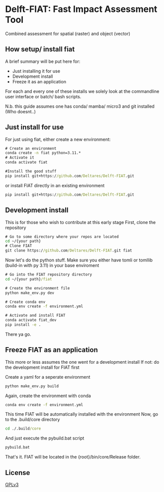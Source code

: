 # Delft-FIAT: Fast Impact Assessment Tool
Combined assessment for spatial (raster) and object (vector)

## How setup/ install fiat
A brief summary will be put here for:
- Just installing it for use
- Development install
- Freeze it as an application

For each and every one of these installs we solely look at the
commandline user interface or batch/ bash scripts.

N.b. this guide assumes one has conda/ mamba/ micro3 and git installed
(Who doesnt..)

## Just install for use
For just using fiat, either create a new environment:
```bat
# Create an environment
conda create -n fiat python=3.11.*
# Activate it
conda activate fiat

#Install the good stuff
pip install git+https://github.com/Deltares/Delft-FIAT.git
```

or install FIAT directly in an existing environment
```bat
pip install git+https://github.com/Deltares/Delft-FIAT.git
```

## Development install
This is for those who wish to contribute at this early stage
First, clone the repository
```bat
# Go to some directory where your repos are located
cd ~/{your path}
# Clone FIAT
git clone https://github.com/Deltares/Delft-FIAT.git fiat
```

Now let's do the python stuff.
Make sure you either have tomli or tomllib (build-in with py 3.11)
in your base enviroment
```bat
# Go into the FIAT repository directory
cd ~/{your path}/fiat

# Create the environment file
python make_env.py dev

# Create conda env
conda env create -f environment.yml

# Activate and install FIAT
conda activate fiat_dev
pip install -e .
```

There ya go.

## Freeze FIAT as an application
This more or less assumes the one went for a development install
If not: do the development install for FIAT first

Create a yaml for a seperate environment
```bat
python make_env.py build
```

Again, create the environment with conda
```bat
conda env create -f environment.yml
```

This time FIAT will be automatically installed with the environment
Now, go to the .build/core directory
```bat
cd ./.build/core
```

And just execute the pybuild.bat script
```bat
pybuild.bat
```

That's it.
FIAT will be located in the {root}/bin/core/Release folder.

## License
[GPLv3](https://github.com/Deltares/Delft-FIAT/blob/master/LICENSE)
